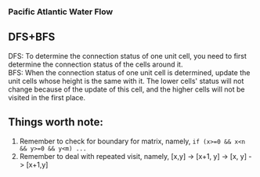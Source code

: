 ### Pacific Atlantic Water Flow
## DFS+BFS
DFS: To determine the connection status of one unit cell, you need to first determine the connection status of the cells around it.  
BFS: When the connection status of one unit cell is determined, update the unit cells whose height is the same with it. The lower cells' status will not change because of the update of this cell, and the higher cells will not be visited in the first place.

## Things worth note:
1. Remember to check for boundary for matrix, namely, `if (x>=0 && x<n && y>=0 && y<m) ...`
2. Remember to deal with repeated visit, namely, [x,y] -> [x+1, y] -> [x, y] -> [x+1,y]